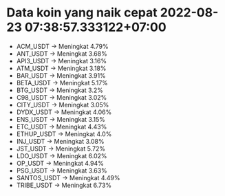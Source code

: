 # Data koin yang naik cepat 2022-08-23 07:38:57.333122+07:00

* ACM_USDT -> Meningkat 4.79%
* ANT_USDT -> Meningkat 3.68%
* API3_USDT -> Meningkat 3.16%
* ATM_USDT -> Meningkat 3.18%
* BAR_USDT -> Meningkat 3.91%
* BETA_USDT -> Meningkat 5.17%
* BTG_USDT -> Meningkat 3.2%
* C98_USDT -> Meningkat 3.02%
* CITY_USDT -> Meningkat 3.05%
* DYDX_USDT -> Meningkat 4.06%
* ENS_USDT -> Meningkat 3.15%
* ETC_USDT -> Meningkat 4.43%
* ETHUP_USDT -> Meningkat 4.0%
* INJ_USDT -> Meningkat 3.08%
* JST_USDT -> Meningkat 5.72%
* LDO_USDT -> Meningkat 6.02%
* OP_USDT -> Meningkat 4.94%
* PSG_USDT -> Meningkat 3.63%
* SANTOS_USDT -> Meningkat 4.49%
* TRIBE_USDT -> Meningkat 6.73%
